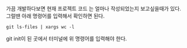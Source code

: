 가끔 개발하다보면 현재 프로젝트 코드 는 얼마나 작성되었는지 보고싶을때가 있다.  
그럴땐 아래 명령어를 입력해서 확인하면 된다.  

```
git ls-files | xargs wc -l
```

git init이 된 곳에서 터미널에 위 명령어를 입력해야 한다.

